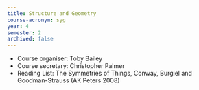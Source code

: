 ```yaml
---
title: Structure and Geometry
course-acronym: syg
year: 4
semester: 2
archived: false
---
```


- Course organiser: Toby Bailey
- Course secretary: Christopher Palmer
- Reading List:  The Symmetries of Things, Conway, Burgiel and Goodman-Strauss (AK Peters 2008)